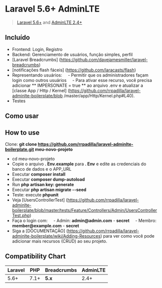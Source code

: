 # Laravel 5.6+ AdminLTE
> [Laravel 5.6+](https://laravel.com/docs/) and [AdminLTE 2.4+](https://github.com/almasaeed2010/AdminLTE)

## Incluído

- Frontend: Login, Registro
- Backend: Gerenciamento de usuários, função simples, perfil
- [Laravel Breadcrumbs] (https://github.com/davejamesmiller/laravel-breadcrumbs)
- [notificações flash fáceis] (https://github.com/laracasts/flash)
- Representando usuários:
    - Permitir que os administradores façam login como outros usuários
    - Para ativar esse recurso, você precisa adicionar ** IMPERSONATE = true ** ao arquivo .env e atualizar a [classe App / Http / Kernel] (https://github.com/rrpadilla/laravel-adminlte-boilerplate/blob /master/app/Http/Kernel.php#L40).
- Testes

## Como usar

## How to use

Clone: ​​__git clone https://github.com/rrpadilla/laravel-adminlte-boilerplate.git meu-novo-projeto__
- cd meu-novo-projeto
- Copie o arquivo __. Env.example__ para __. Env__ e edite as credenciais do banco de dados e o APP_URL
- Executar __composer install__
- Executar __composer dump-autoload__
- Run __php artisan key: generate__
- Executar __php artisan migrate --seed__
- Teste: execute __phpunit__
- Veja [UsersControllerTest] (https://github.com/rrpadilla/laravel-adminlte-boilerplate/blob/master/tests/Feature/Controllers/Admin/UsersControllerTest.php)
- Faça o login com:
    - Admin: __admin@admin.com__ - __secret__
    - Membro: __member@example.com__ - __secret__
- Siga a [DOCUMENTAÇÃO] (https://github.com/rrpadilla/laravel-adminlte-boilerplate/wiki/Adding-Resources) para ver como você pode adicionar mais recursos (CRUD) ao seu projeto.

## Compatibility Chart

| Laravel | PHP  | Breadcrumbs | AdminLTE  
|---------|------|-------------|----------|
| 5.6+    | 7.1+ | **5.x**     | 2.4+ 

